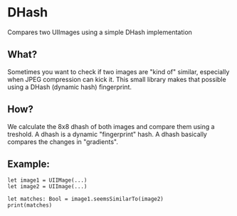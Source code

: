 # DHash
Compares two UIImages using a simple DHash implementation



## What?

Sometimes you want to check if two images are "kind of" similar, especially when JPEG compression can kick it. This small library makes that possible using a DHash (dynamic hash) fingerprint.

## How?

We calculate the 8x8 dhash of both images and compare them using a treshold. A dhash is a dynamic "fingerprint" hash. A dhash basically compares the changes in "gradients".


## Example:
```
let image1 = UIIMage(...)
let image2 = UIImage(...)

let matches: Bool = image1.seemsSimilarTo(image2)
print(matches)
```
